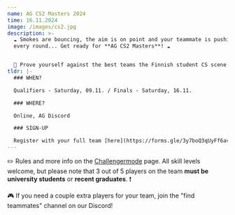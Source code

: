 ```yaml
---
name: AG CS2 Masters 2024
time: 16.11.2024
image: /images/cs2.jpg
description: >-
  ☁️ Smokes are bouncing, the aim is on point and your teammate is pushing as CT
  every round... Get ready for **AG CS2 Masters**! ☁️


  🔫 Prove yourself against the best teams the Finnish student CS scene has to offer and earn your cut of the **1000€ prize pool**! 🏆 The games will be streamed and casted on AG Twitch, making sure noone misses your cripsy one taps and ninja defuses.  🥷
tldr: |-
  ### WHEN?

  Qualifiers - Saturday, 09.11. / Finals - Saturday, 16.11.

  ### WHERE?

  Online, AG Discord

  ### SIGN-UP

  Register with your full team [here](https://forms.gle/3y7boQ3qUyFf6avP7) 👈
---
```

✏️ Rules and more info on the [Challengermode](https://www.challengermode.com/tournaments/bfa9d40b-c41e-4e82-9c13-08dcdb51c8a4?UTM_Campaign=SharedTournamenthttps://www.challengermode.com/tournaments/bfa9d40b-c41e-4e82-9c13-08dcdb51c8a4?UTM_Campaign=SharedTournament) page. All skill levels welcome, but please note that 3 out of 5 players on the team **must be university students** or **recent graduates**. ❗

🎮 If you need a couple extra players for your team, join the "find teammates" channel on our Discord!